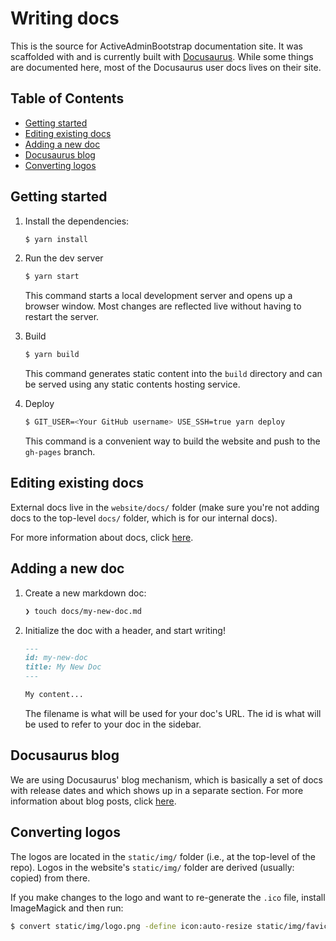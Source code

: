 # Writing docs <!-- omit in toc -->
This is the source for ActiveAdminBootstrap documentation site. It was scaffolded with and
is currently built with [Docusaurus](https://docusaurus.io/). While some things
are documented here, most of the Docusaurus user docs lives on their site.

<!-- START doctoc generated TOC please keep comment here to allow auto update -->
<!-- DON'T EDIT THIS SECTION, INSTEAD RE-RUN doctoc TO UPDATE -->
## Table of Contents <!-- omit in toc -->
- [Getting started](#getting-started)
- [Editing existing docs](#editing-existing-docs)
- [Adding a new doc](#adding-a-new-doc)
- [Docusaurus blog](#docusaurus-blog)
- [Converting logos](#converting-logos)
<!-- END doctoc generated TOC please keep comment here to allow auto update -->

## Getting started
1. Install the dependencies:
   ```bash
   $ yarn install
   ```

1. Run the dev server
   ```bash
   $ yarn start
   ```
   This command starts a local development server and opens up a browser window. Most changes are reflected live without having to restart the server.

1. Build
   ```bash
   $ yarn build
   ```
   This command generates static content into the `build` directory and can be served using any static contents hosting service.

1. Deploy
   ```bash
   $ GIT_USER=<Your GitHub username> USE_SSH=true yarn deploy
   ```
   This command is a convenient way to build the website and push to the `gh-pages` branch.

## Editing existing docs
External docs live in the `website/docs/` folder (make sure you're not adding
docs to the top-level `docs/` folder, which is for our internal docs).

For more information about docs, click
[here](https://docusaurus.io/docs/en/navigation).


## Adding a new doc
1.  Create a new markdown doc:

    ```sh
    ❯ touch docs/my-new-doc.md
    ```

1.  Initialize the doc with a header, and start writing!

    ```markdown
    ---
    id: my-new-doc
    title: My New Doc
    ---

    My content...
    ```

    The filename is what will be used for your doc's URL.
    The id is what will be used to refer to your doc in the sidebar.


## Docusaurus blog
We are using Docusaurus' blog mechanism, which is basically a set of docs with
release dates and which shows up in a separate section. For more information
about blog posts, click
[here](https://docusaurus.io/docs/en/adding-blog).


## Converting logos
The logos are located in the `static/img/` folder (i.e., at the
top-level of the repo). Logos in the website's `static/img/` folder are derived
(usually: copied) from there.

If you make changes to the logo and want to re-generate the `.ico` file, install
ImageMagick and then run:

```bash
$ convert static/img/logo.png -define icon:auto-resize static/img/favicon.ico
```